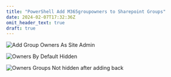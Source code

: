```yaml
---
title: "PowerShell Add M365groupowners to Sharepoint Groups"
date: 2024-02-07T17:32:36Z
omit_header_text: true
draft: true
---
```


![Add Group Owners As Site Admin](../images/PowerShell-add-M365GroupOwnersToSPGroups/AddGroupOwnersAsSiteAdmin.png)

![Owners By Default Hidden](../images/PowerShell-add-M365GroupOwnersToSPGroups/OwnersByDefaultHidden.png)

![Owners Groups Not hidden after adding back](../images/PowerShell-add-M365GroupOwnersToSPGroups/OwnersGroupsNotHiddenAnymore.png)
